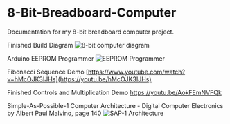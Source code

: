 # 8-Bit-Breadboard-Computer
Documentation for my 8-bit breadboard computer project.

Finished Build Diagram
![8-bit computer diagram](https://github.com/Andyneer/8-Bit-Breadboard-Computer/assets/90639840/0a8a6e85-f150-4983-8873-84d41b034fd1)

Arduino EEPROM Programmer
![EEPROM Programmer](https://github.com/Andyneer/8-Bit-Breadboard-Computer/assets/90639840/654c2f0f-3759-49f5-9922-86eaf8718661)

Fibonacci Sequence Demo
[https://www.youtube.com/watch?v=hMcOJK3IJHs](https://youtu.be/hMcOJK3IJHs)

Finished Controls and Multiplication Demo
https://youtu.be/AokFEmNVFQk

Simple-As-Possible-1 Computer Architecture - Digital Computer Electronics by Albert Paul Malvino, page 140
![SAP-1 Architecture](https://github.com/Andyneer/8-Bit-Breadboard-Computer/assets/90639840/bf47262d-0583-4263-ac59-df9c0c1aacb0)

